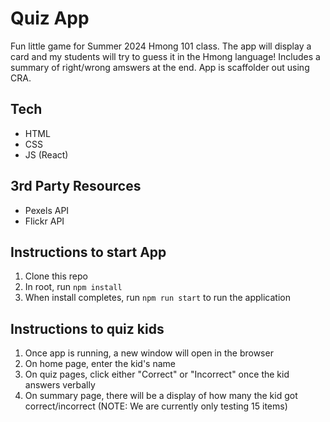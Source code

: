 # Quiz App

Fun little game for Summer 2024 Hmong 101 class. The app will display a card and my students will try to guess it in the Hmong language! Includes a summary of right/wrong amswers at the end. App is scaffolder out using CRA.

## Tech

- HTML
- CSS
- JS (React)

## 3rd Party Resources

- Pexels API
- Flickr API

## Instructions to start App

1. Clone this repo
2. In root, run `npm install`
3. When install completes, run `npm run start` to run the application

## Instructions to quiz kids

1. Once app is running, a new window will open in the browser
2. On home page, enter the kid's name
3. On quiz pages, click either "Correct" or "Incorrect" once the kid answers verbally
4. On summary page, there will be a display of how many the kid got correct/incorrect (NOTE: We are currently only testing 15 items)
